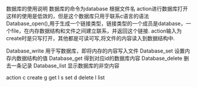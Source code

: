 数据库的使用说明
数据库的命令为database 根据文件名 action进行数据库打开
这样的使用是低效的，但是这个数据库只用于联系c语言的语法
Database_open(),用于生成一个链接类型，链接类型的一个成员是database，一个file，在内存数据结构和文件之间建立联系，并返回这个链接.
action输入为create时是只写打开，其他都是可读可写,将文件的内容读入到数据结构中.

Database_write 用于写数据库，即将内存的内容写入文件
Database_set 设置内存内数据结构的值
Database_get 得到对应id的数据库内容
Database_delete 删去一条记录
Database_list 显示数据库的非空内容


action 
c create
g get I<id>
s set <id> <name> <email>
d delete <id>
l list
